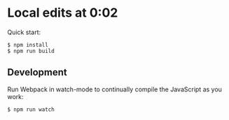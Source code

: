 # Local edits at 0:02

Quick start:

```
$ npm install
$ npm run build
````

## Development

Run Webpack in watch-mode to continually compile the JavaScript as you work:

```
$ npm run watch
```
